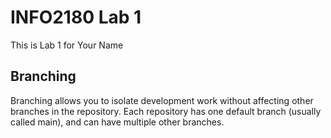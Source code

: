 ﻿# INFO2180 Lab 1

This is Lab 1 for Your Name

## Branching

Branching allows you to isolate development work without affecting other branches in the repository.
Each repository has one default branch (usually called main), and can have multiple other branches.
